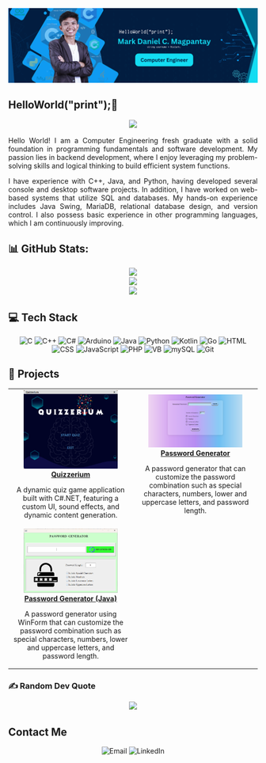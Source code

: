 <div align="center">
  <img src="https://github.com/Nielark/Images/blob/master/My%20Profile%20Banner.png?raw=true" alt="Profile Banner"/>
</div>

## HelloWorld("print");👋

<p align="center">
  <img src="https://readme-typing-svg.herokuapp.com?size=24&duration=4000&color=00FF00&lines=Welcome+to+my+GitHub+profile!;I+am+a+Computer+Engineer.;I+love+coding.">
</p>

<div align="justify">
  <p>Hello World! I am a Computer Engineering fresh graduate with a solid foundation in programming fundamentals and software development. My passion lies in backend development, where I enjoy leveraging my problem-solving skills and logical thinking to build efficient system functions.

I have experience with C++, Java, and Python, having developed several console and desktop software projects. In addition, I have worked on web-based systems that utilize SQL and databases. My hands-on experience includes Java Swing, MariaDB, relational database design, and version control. I also possess basic experience in other programming languages, which I am continuously improving.</p>
</div>

## 📊 GitHub Stats:

<div align="center">
  <img src="https://github-readme-stats.vercel.app/api?username=Nielark&theme=codeSTACKr&hide_border=true&include_all_commits=true&count_private=true"/><br/>
  <img src="https://github-readme-streak-stats.herokuapp.com/?user=Nielark&theme=codeSTACKr&hide_border=true"/><br/>
  <img src="https://github-readme-stats.vercel.app/api/top-langs/?username=Nielark&theme=codeSTACKr&hide_border=true&include_all_commits=true&count_private=true&layout=compact"/>
</div>

## 💻 Tech Stack

<p align="center">
  <img src="https://cdn.jsdelivr.net/gh/devicons/devicon@latest/icons/c/c-original.svg" alt="C" style="width: 50px; height: 50px;"/>
  <img src="https://cdn.jsdelivr.net/gh/devicons/devicon@latest/icons/cplusplus/cplusplus-original.svg" alt="C++" style="width: 50px; height: 50px;"/>
  <img src="https://cdn.jsdelivr.net/gh/devicons/devicon@latest/icons/csharp/csharp-original.svg" alt="C#" style="width: 50px; height: 50px;"/>
  <img src="https://cdn.jsdelivr.net/gh/devicons/devicon@latest/icons/arduino/arduino-original.svg" alt="Arduino" style="width: 50px; height: 50px;"/>
  <img src="https://cdn.jsdelivr.net/gh/devicons/devicon@latest/icons/java/java-original.svg" alt="Java" style="width: 50px; height: 50px;"/>
  <img src="https://cdn.jsdelivr.net/gh/devicons/devicon@latest/icons/python/python-original.svg" alt="Python" style="width: 50px; height: 50px;"/>
  <img src="https://cdn.jsdelivr.net/gh/devicons/devicon@latest/icons/kotlin/kotlin-original.svg" alt="Kotlin" style="width: 50px; height: 50px;"/>
  <img src="https://cdn.jsdelivr.net/gh/devicons/devicon@latest/icons/goland/goland-original.svg" alt="Go" style="width: 50px; height: 50px;"/>
  <img src="https://cdn.jsdelivr.net/gh/devicons/devicon@latest/icons/html5/html5-original.svg" alt="HTML" style="width: 50px; height: 50px;"/>
  <img src="https://cdn.jsdelivr.net/gh/devicons/devicon@latest/icons/css3/css3-original.svg" alt="CSS" style="width: 50px; height: 50px;"/>
  <img src="https://cdn.jsdelivr.net/gh/devicons/devicon@latest/icons/javascript/javascript-original.svg" alt="JavaScript" style="width: 50px; height: 50px;"/>
  <img src="https://cdn.jsdelivr.net/gh/devicons/devicon@latest/icons/php/php-original.svg" alt="PHP" style="width: 50px; height: 50px;"/>
  <img src="https://cdn.jsdelivr.net/gh/devicons/devicon@latest/icons/visualbasic/visualbasic-original.svg" alt="VB" style="width: 50px; height: 50px;"/>
  <img src="https://cdn.jsdelivr.net/gh/devicons/devicon@latest/icons/mysql/mysql-original-wordmark.svg" alt="mySQL" style="width: 50px; height: 50px;"/>
  <img src="https://cdn.jsdelivr.net/gh/devicons/devicon@latest/icons/git/git-original.svg" alt="Git" style="width: 50px; height: 50px;"/>
</p>

## 🚀 Projects

<table align="center">
  <tr>
    <td align="center" width="50%">
      <a href="https://github.com/Nielark/Quizzerium-Quiz-Game">
        <img src="https://github.com/Nielark/Images/blob/master/Quizzerium_image.png?raw=true" alt="Quizzerium" width="80%"/>
        <br/>
        <strong>Quizzerium</strong>
      </a>
      <p>A dynamic quiz game application built with C#.NET, featuring a custom UI, sound effects, and dynamic content generation.</p>
    </td>
    <td align="center" width="50%">
      <a href="https://nielark.github.io/Web-Password-Generator/">
        <img src="https://github.com/Nielark/Images/blob/master/Password_Generator_Image.png?raw=true" alt="Password Generator" width="80%"/>
        <br/>
        <strong>Password Generator</strong>
      </a>
      <p>A password generator that can customize the password combination such as special characters, numbers, lower and uppercase letters, and password length.</p>
    </td>
  </tr>
  <tr>
    <td align="center" width="50%">
      <a href="https://github.com/Nielark/Password-Generator-GUI">
        <img src="https://github.com/Nielark/Images/blob/master/Password_Generator_Image_Java.png?raw=true" alt="Password Generator Java" width="80%"/>
        <br/>
        <strong>Password Generator (Java)</strong>
      </a>
      <p>A password generator using WinForm that can customize the password combination such as special characters, numbers, lower and uppercase letters, and password length.</p>
    </td>
  </tr>
</table>

### ✍️ Random Dev Quote

<div align="center">
  <img src="https://quotes-github-readme.vercel.app/api?type=horizontal&theme=light"/>
</div>

## Contact Me

<p align="center">
  <a href="mailto:markdanielcmagpantay@gmail.com" style="text-decoration: none;">
    <img src="https://img.shields.io/badge/Email-D14836?style=for-the-badge&logo=gmail&logoColor=white" alt="Email"/>
  </a>
  <a href="http://www.linkedin.com/in/mark-daniel-magpantay" style="text-decoration: none;">
    <img src="https://img.shields.io/badge/LinkedIn-0077B5?style=for-the-badge&logo=linkedin&logoColor=white" alt="LinkedIn"/>
  </a>
</p>
